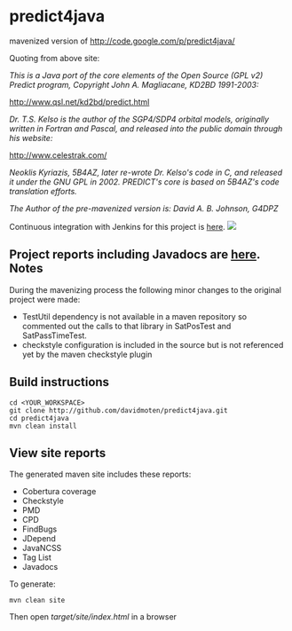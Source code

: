 predict4java
============

mavenized version of http://code.google.com/p/predict4java/

Quoting from above site:

*This is a Java port of the core elements of the Open Source (GPL v2) Predict program, Copyright John A. Magliacane, KD2BD 1991-2003:*

http://www.qsl.net/kd2bd/predict.html

*Dr. T.S. Kelso is the author of the SGP4/SDP4 orbital models, originally written in Fortran and Pascal, and released into the public domain through his website:*

http://www.celestrak.com/

*Neoklis Kyriazis, 5B4AZ, later re-wrote Dr. Kelso's code in C, and released it under the GNU GPL in 2002. PREDICT's core is based on 5B4AZ's code translation efforts.*

*The Author of the pre-mavenized version is: David A. B. Johnson, G4DPZ*

Continuous integration with Jenkins for this project is [here](https://xuml-tools.ci.cloudbees.com/). <a href="https://xuml-tools.ci.cloudbees.com/"><img  src="http://web-static-cloudfront.s3.amazonaws.com/images/badges/BuiltOnDEV.png"/></a>

Project reports including Javadocs are [here](https://xuml-tools.ci.cloudbees.com/job/predict4java%20site/site/project-reports.html).
Notes
----------

During the mavenizing process the following minor changes to the original project were made:
* TestUtil dependency is not available in a maven repository so commented out the calls to that library in SatPosTest and SatPassTimeTest.
* checkstyle configuration is included in the source but is not referenced yet by the maven checkstyle plugin

Build instructions
-------------------

    cd <YOUR_WORKSPACE>
    git clone http://github.com/davidmoten/predict4java.git
    cd predict4java
    mvn clean install

View site reports 
------------------
The generated maven site includes these reports:
* Cobertura coverage
* Checkstyle
* PMD
* CPD
* FindBugs
* JDepend
* JavaNCSS
* Tag List
* Javadocs

To generate:

    mvn clean site

Then open *target/site/index.html* in a browser

   
